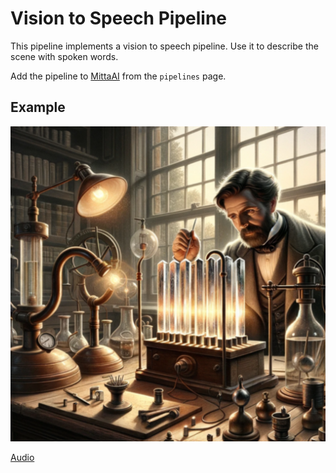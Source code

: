 # Vision to Speech Pipeline
This pipeline implements a vision to speech pipeline. Use it to describe the scene with spoken words.

Add the pipeline to [MittaAI](https://mitta.ai) from the `pipelines` page.

## Example
![Faraday](https://github.com/MittaAI/mitta-community/blob/main/cookbooks/visionspeech/experiment.png?raw=true)

[Audio](https://github.com/MittaAI/mitta-community/raw/main/cookbooks/visionspeech/complex-jackdaw-mitta-aispeech_0.mp3)